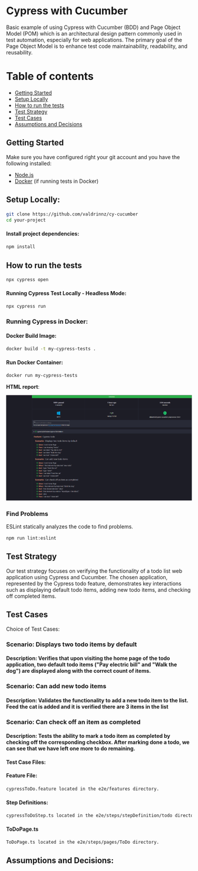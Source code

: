 # Cypress with Cucumber
Basic example of using Cypress with Cucumber (BDD) and Page Object Model (POM) which is an architectural design pattern commonly used in test automation, especially for web applications. The primary goal of the Page Object Model is to enhance test code maintainability, readability, and reusability. 

# Table of contents

* [Getting Started](#get-started)
* [Setup Locally](#setup-locally)
* [How to run the tests](#how-to-run-the-tests)
* [Test Strategy](#test-strategy)
* [Test Cases](#test-cases)
* [Assumptions and Decisions](assumptions-and-decisions)

## Getting Started
Make sure you have configured right your git account and you have the following installed:

- [Node.js](https://nodejs.org/)
- [Docker](https://www.docker.com/) (if running tests in Docker)


## Setup Locally:
 ```bash
 git clone https://github.com/valdrinnz/cy-cucumber
 cd your-project
 ```
#### Install project dependencies:
 ```bash
 npm install
 ```
## How to run the tests
 ```bash
 npx cypress open
 ```
#### Running Cypress Test Locally - Headless Mode:
 ```bash
 npx cypress run
 ```

### Running Cypress in Docker:

#### Docker Build Image:
 ```bash
 docker build -t my-cypress-tests .
 ```
 #### Run Docker Container:
 ```bash
 docker run my-cypress-tests
 ```

**HTML report**:

![Output](./report/images/report_html.png "Report")
### Find Problems

ESLint statically analyzes the code to find problems.

```bash
npm run lint:eslint
```

## Test Strategy

Our test strategy focuses on verifying the functionality of a todo list web application using Cypress and Cucumber. The chosen application, represented by the Cypress todo feature, demonstrates key interactions such as displaying default todo items, adding new todo items, and checking off completed items. 

## Test Cases
Choice of Test Cases:

### Scenario: Displays two todo items by default
#### Description: Verifies that upon visiting the home page of the todo application, two default todo items ("Pay electric bill" and "Walk the dog") are displayed along with the correct count of items.


### Scenario: Can add new todo items
#### Description: Validates the functionality to add a new todo item to the list. Feed the cat is added and it is verified there are 3 items in the list


### Scenario: Can check off an item as completed
#### Description: Tests the ability to mark a todo item as completed by checking off the corresponding checkbox. After marking done a todo, we can see that we have left one more to do remaining.

#### Test Case Files:
#### Feature File: 
 ```bash
cypressToDo.feature located in the e2e/features directory.
 ```
 #### Step Definitions:
 ```bash
cypressToDoStep.ts located in the e2e/steps/stepDefinition/todo directory.
 ```

 #### ToDoPage.ts
 ```bash
ToDoPage.ts located in the e2e/steps/pages/ToDo directory.
 ```
## Assumptions and Decisions:

